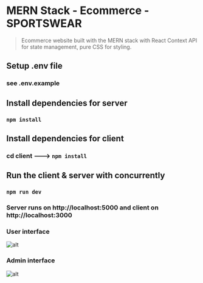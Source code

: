 # MERN Stack - Ecommerce - SPORTSWEAR

> Ecommerce website built with the MERN stack with React Context API for state management, pure CSS for styling.

## Setup .env file
### see .env.example

## Install dependencies for server
### `npm install`

## Install dependencies for client
### cd client ---> `npm install`

## Run the client & server with concurrently
### `npm run dev`

### Server runs on http://localhost:5000 and client on http://localhost:3000

### User interface

![alt](https://i.postimg.cc/C1kSqFNT/user.png)

### Admin interface

![alt](https://i.postimg.cc/fR92ZJTN/admin.png)
